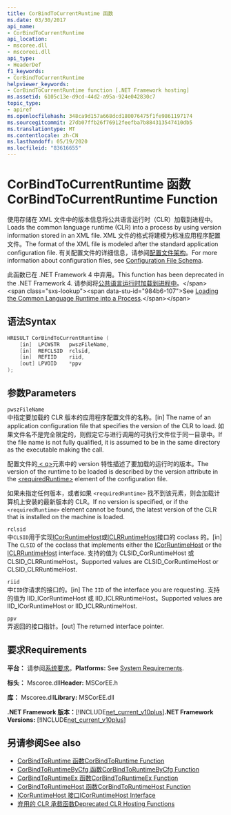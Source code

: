 ```yaml
---
title: CorBindToCurrentRuntime 函数
ms.date: 03/30/2017
api_name:
- CorBindToCurrentRuntime
api_location:
- mscoree.dll
- mscoreei.dll
api_type:
- HeaderDef
f1_keywords:
- CorBindToCurrentRuntime
helpviewer_keywords:
- CorBindToCurrentRuntime function [.NET Framework hosting]
ms.assetid: 6105c13e-d9cd-44d2-a95a-924e042830c7
topic_type:
- apiref
ms.openlocfilehash: 348ca9d157a668dcd180076475f1fe9861197174
ms.sourcegitcommit: 27db07ffb26f76912feefba7b884313547410db5
ms.translationtype: MT
ms.contentlocale: zh-CN
ms.lasthandoff: 05/19/2020
ms.locfileid: "83616655"
---
```

# <a name="corbindtocurrentruntime-function"></a><span data-ttu-id="984b6-102">CorBindToCurrentRuntime 函数</span><span class="sxs-lookup"><span data-stu-id="984b6-102">CorBindToCurrentRuntime Function</span></span>
<span data-ttu-id="984b6-103">使用存储在 XML 文件中的版本信息将公共语言运行时（CLR）加载到进程中。</span><span class="sxs-lookup"><span data-stu-id="984b6-103">Loads the common language runtime (CLR) into a process by using version information stored in an XML file.</span></span> <span data-ttu-id="984b6-104">XML 文件的格式将建模为标准应用程序配置文件。</span><span class="sxs-lookup"><span data-stu-id="984b6-104">The format of the XML file is modeled after the standard application configuration file.</span></span> <span data-ttu-id="984b6-105">有关配置文件的详细信息，请参阅[配置文件架构](../../configure-apps/file-schema/index.md)。</span><span class="sxs-lookup"><span data-stu-id="984b6-105">For more information about configuration files, see [Configuration File Schema](../../configure-apps/file-schema/index.md).</span></span>  
  
 <span data-ttu-id="984b6-106">此函数已在 .NET Framework 4 中弃用。</span><span class="sxs-lookup"><span data-stu-id="984b6-106">This function has been deprecated in the .NET Framework 4.</span></span> <span data-ttu-id="984b6-107">请参阅将[公共语言运行时加载到进程中](https://docs.microsoft.com/previous-versions/dotnet/netframework-4.0/01918c6x(v=vs.100))。</span><span class="sxs-lookup"><span data-stu-id="984b6-107">See [Loading the Common Language Runtime into a Process](https://docs.microsoft.com/previous-versions/dotnet/netframework-4.0/01918c6x(v=vs.100)).</span></span>  
  
## <a name="syntax"></a><span data-ttu-id="984b6-108">语法</span><span class="sxs-lookup"><span data-stu-id="984b6-108">Syntax</span></span>  
  
```cpp  
HRESULT CorBindToCurrentRuntime (  
    [in]  LPCWSTR   pwszFileName,  
    [in]  REFCLSID  rclsid,  
    [in]  REFIID    riid,  
    [out] LPVOID    *ppv  
);  
```  
  
## <a name="parameters"></a><span data-ttu-id="984b6-109">参数</span><span class="sxs-lookup"><span data-stu-id="984b6-109">Parameters</span></span>  
 `pwszFileName`  
 <span data-ttu-id="984b6-110">中指定要加载的 CLR 版本的应用程序配置文件的名称。</span><span class="sxs-lookup"><span data-stu-id="984b6-110">[in] The name of an application configuration file that specifies the version of the CLR to load.</span></span> <span data-ttu-id="984b6-111">如果文件名不是完全限定的，则假定它与进行调用的可执行文件位于同一目录中。</span><span class="sxs-lookup"><span data-stu-id="984b6-111">If the file name is not fully qualified, it is assumed to be in the same directory as the executable making the call.</span></span>  
  
 <span data-ttu-id="984b6-112">配置文件的[ \< q>](../../configure-apps/file-schema/startup/requiredruntime-element.md)元素中的 version 特性描述了要加载的运行时的版本。</span><span class="sxs-lookup"><span data-stu-id="984b6-112">The version of the runtime to be loaded is described by the version attribute in the [\<requiredRuntime>](../../configure-apps/file-schema/startup/requiredruntime-element.md) element of the configuration file.</span></span>  
  
 <span data-ttu-id="984b6-113">如果未指定任何版本，或者如果 `<requiredRuntime>` 找不到该元素，则会加载计算机上安装的最新版本的 CLR。</span><span class="sxs-lookup"><span data-stu-id="984b6-113">If no version is specified, or if the `<requiredRuntime>` element cannot be found, the latest version of the CLR that is installed on the machine is loaded.</span></span>  
  
 `rclsid`  
 <span data-ttu-id="984b6-114">中`CLSID`用于实现[ICorRuntimeHost](../../../../docs/framework/unmanaged-api/hosting/icorruntimehost-interface.md)或[ICLRRuntimeHost](iclrruntimehost-interface.md)接口的 coclass 的。</span><span class="sxs-lookup"><span data-stu-id="984b6-114">[in] The `CLSID` of the coclass that implements either the [ICorRuntimeHost](../../../../docs/framework/unmanaged-api/hosting/icorruntimehost-interface.md) or the [ICLRRuntimeHost](iclrruntimehost-interface.md) interface.</span></span> <span data-ttu-id="984b6-115">支持的值为 CLSID_CorRuntimeHost 或 CLSID_CLRRuntimeHost。</span><span class="sxs-lookup"><span data-stu-id="984b6-115">Supported values are CLSID_CorRuntimeHost or CLSID_CLRRuntimeHost.</span></span>  
  
 `riid`  
 <span data-ttu-id="984b6-116">中`IID`你请求的接口的。</span><span class="sxs-lookup"><span data-stu-id="984b6-116">[in] The `IID` of the interface you are requesting.</span></span> <span data-ttu-id="984b6-117">支持的值为 IID_ICorRuntimeHost 或 IID_ICLRRuntimeHost。</span><span class="sxs-lookup"><span data-stu-id="984b6-117">Supported values are IID_ICorRuntimeHost or IID_ICLRRuntimeHost.</span></span>  
  
 `ppv`  
 <span data-ttu-id="984b6-118">弄返回的接口指针。</span><span class="sxs-lookup"><span data-stu-id="984b6-118">[out] The returned interface pointer.</span></span>  
  
## <a name="requirements"></a><span data-ttu-id="984b6-119">要求</span><span class="sxs-lookup"><span data-stu-id="984b6-119">Requirements</span></span>  
 <span data-ttu-id="984b6-120">**平台：** 请参阅[系统要求](../../get-started/system-requirements.md)。</span><span class="sxs-lookup"><span data-stu-id="984b6-120">**Platforms:** See [System Requirements](../../get-started/system-requirements.md).</span></span>  
  
 <span data-ttu-id="984b6-121">**标头：** Mscoree.dll</span><span class="sxs-lookup"><span data-stu-id="984b6-121">**Header:** MSCorEE.h</span></span>  
  
 <span data-ttu-id="984b6-122">**库：** Mscoree.dll</span><span class="sxs-lookup"><span data-stu-id="984b6-122">**Library:** MSCorEE.dll</span></span>  
  
 <span data-ttu-id="984b6-123">**.NET Framework 版本：**[!INCLUDE[net_current_v10plus](../../../../includes/net-current-v10plus-md.md)]</span><span class="sxs-lookup"><span data-stu-id="984b6-123">**.NET Framework Versions:** [!INCLUDE[net_current_v10plus](../../../../includes/net-current-v10plus-md.md)]</span></span>  
  
## <a name="see-also"></a><span data-ttu-id="984b6-124">另请参阅</span><span class="sxs-lookup"><span data-stu-id="984b6-124">See also</span></span>

- [<span data-ttu-id="984b6-125">CorBindToRuntime 函数</span><span class="sxs-lookup"><span data-stu-id="984b6-125">CorBindToRuntime Function</span></span>](corbindtoruntime-function.md)
- [<span data-ttu-id="984b6-126">CorBindToRuntimeByCfg 函数</span><span class="sxs-lookup"><span data-stu-id="984b6-126">CorBindToRuntimeByCfg Function</span></span>](corbindtoruntimebycfg-function.md)
- [<span data-ttu-id="984b6-127">CorBindToRuntimeEx 函数</span><span class="sxs-lookup"><span data-stu-id="984b6-127">CorBindToRuntimeEx Function</span></span>](corbindtoruntimeex-function.md)
- [<span data-ttu-id="984b6-128">CorBindToRuntimeHost 函数</span><span class="sxs-lookup"><span data-stu-id="984b6-128">CorBindToRuntimeHost Function</span></span>](corbindtoruntimehost-function.md)
- [<span data-ttu-id="984b6-129">ICorRuntimeHost 接口</span><span class="sxs-lookup"><span data-stu-id="984b6-129">ICorRuntimeHost Interface</span></span>](icorruntimehost-interface.md)
- [<span data-ttu-id="984b6-130">弃用的 CLR 承载函数</span><span class="sxs-lookup"><span data-stu-id="984b6-130">Deprecated CLR Hosting Functions</span></span>](deprecated-clr-hosting-functions.md)
